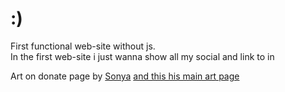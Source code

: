# :)
First functional web-site without js. 
<br>
In the first web-site i just wanna show all my social and link to in
<br>
<p>Art on donate page by <a href="https://vk.com/sonyaao_o"> Sonya</a> <a href="https://vk.com/wsonyao"> and this his main art page</a></p>